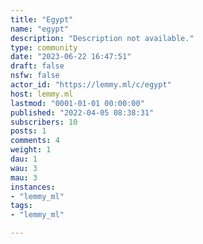 ```yaml
---
title: "Egypt" 
name: "egypt"
description: "Description not available."
type: community
date: "2023-06-22 16:47:51"
draft: false
nsfw: false
actor_id: "https://lemmy.ml/c/egypt"
host: lemmy.ml
lastmod: "0001-01-01 00:00:00"
published: "2022-04-05 08:38:31"
subscribers: 10
posts: 1
comments: 4
weight: 1
dau: 1
wau: 3
mau: 3
instances:
- "lemmy_ml"
tags: 
- "lemmy_ml"

---
```

